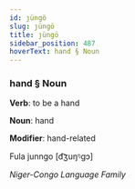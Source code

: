 ```yaml
---
id: ȷüngö
slug: ȷüngö
title: ȷüngö
sidebar_position: 487
hoverText: hand § Noun
---
```


### hand § Noun

**Verb**: to be a hand

**Noun**: hand

**Modifier**: hand-related

Fula junngo [d͡ʒuŋᵑɡɔ]

*Niger-Congo Language Family*